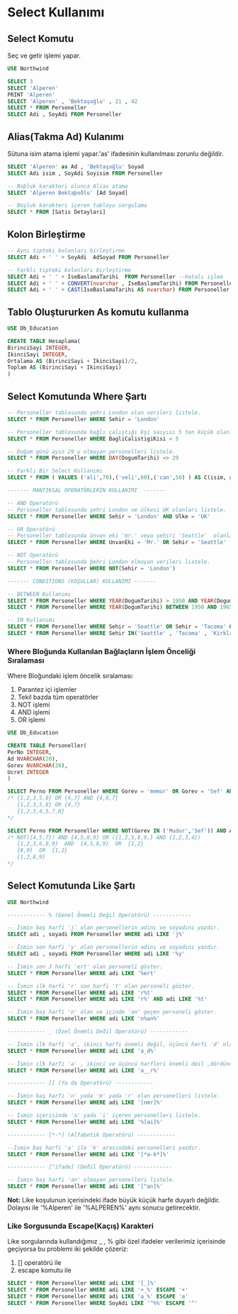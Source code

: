 
# Select Kullanımı

## Select Komutu

Seç ve getir işlemi yapar.

```sql
USE Northwind

SELECT 3    
SELECT 'Alperen'
PRINT 'Alperen'
SELECT 'Alperen' , 'Bektaşoğlu' , 21 , 42
SELECT * FROM Personeller
SELECT Adi , SoyAdi FROM Personeller
```

## Alias(Takma Ad) Kulanımı

Sütuna isim atama işlemi yapar.'as' ifadesinin kullanılması zorunlu değildir.

```sql
SELECT 'Alperen' as Ad , 'Bektaşoğlu' Soyad
SELECT Adi isim , SoyAdi Soyisim FROM Personeller

-- Boþluk karakteri olunca Alias atama
SELECT 'Alperen Bektaþoðlu' [Ad Soyad]

-- Boşluk karakteri içeren tabloyu sorgulama
SELECT * FROM [Satis Detaylari]
```

## Kolon Birleştirme

```sql
-- Aynı tipteki kolonları birleştirme
SELECT Adi + ' ' + SoyAdi  AdSoyad FROM Personeller

-- Farklı tipteki kolonları birleştirme
SELECT Adi + ' ' + IseBaslamaTarihi  FROM Personeller --Hatalı işlem
SELECT Adi + ' ' + CONVERT(nvarchar , IseBaslamaTarihi) FROM Personeller
SELECT Adi + ' ' + CAST(IseBaslamaTarihi AS nvarchar) FROM Personeller
```

## Tablo Oluştururken As komutu kullanma

```sql
USE Db_Education

CREATE TABLE Hesaplama(
BirinciSayi INTEGER,
IkinciSayi INTEGER,
Ortalama AS (BirinciSayi + IkinciSayi)/2,
Toplam AS (BirinciSayi + IkinciSayi)
)
```

## Select Komutunda Where Şartı

```sql
-- Personeller tablosunda şehri London olan verileri listele.
SELECT * FROM Personeller WHERE Sehir = 'London'

-- Personeller tablosunda bağlı çalıştığı kşi saıyısı 5 ten küçük olanları listele.
SELECT * FROM Personeller WHERE BagliCalistigiKisi < 5

-- Doğum günü ayın 29 u olmayan personelleri listele.
SELECT * FROM Personeller WHERE DAY(DogumTarihi) <> 29

-- Farklı Bir Select Kullanımı 
SELECT * FROM ( VALUES ('ali',70),('veli',60),('can',50) ) AS C(isim, agirlik) WHERE agirlik < 60

------- MANTIKSAL OPERATÖRLERİN KULLANIMI  -------

-- AND Operatörü
-- Personeller tablosunda şehri London ve ülkesi UK olanları listele.
SELECT * FROM Personeller WHERE Sehir = 'London' AND Ulke = 'UK'

-- OR Operatörü
-- Personeller tablosunda ünvan eki 'mr.' veya şehiri 'Seattle'  olanları listele.
SELECT * FROM Personeller WHERE UnvanEki = 'Mr.' OR Sehir = 'Seattle'

-- NOT Operatörü
-- Personeller tablosunda þehri London olmayan verileri listele.
SELECT * FROM Personeller WHERE NOT(Sehir = 'London')

------- CONDITIONS (KOŞULLAR) KULLANIMI -------

-- BETWEEN Kullanımı
SELECT * FROM Personeller WHERE YEAR(DogumTarihi) > 1950 AND YEAR(DogumTarihi) <1965
SELECT * FROM Personeller WHERE YEAR(DogumTarihi) BETWEEN 1950 AND 1965

-- IN Kullanımı
SELECT * FROM Personeller WHERE Sehir = 'Seattle' OR Sehir = 'Tacoma' OR Sehir = 'Kirkland'
SELECT * FROM Personeller WHERE Sehir IN('Seattle' , 'Tacoma' , 'Kirkland')

```

### Where Bloğunda Kullanılan Bağlaçların İşlem Önceliği Sıralaması

Where Bloğundaki işlem öncelik sıralaması:
1. Parantez içi işlemler
2. Tekil bazda tüm operatörler
3. NOT işlemi
4. AND işlemi
5. OR işlemi

```sql
USE Db_Education

CREATE TABLE Personeller(
PerNo INTEGER,
Ad NVARCHAR(20),
Gorev NVARCHAR(20),
Ucret INTEGER
)

SELECT Perno FROM Personeller WHERE Gorev = 'memur' OR Gorev = 'Sef' AND  Ucret > 3000
/* {1,2,3,5,8} OR {4,7} AND {4,6,7}
   {1,2,3,5,8} OR {4,7}
   {1,2,3,4,5,7,8}
*/

SELECT Perno FROM Personeller WHERE NOT(Gorev IN ('Mudur','Sef')) AND Ad LIKE '%e%' OR ( Ucret < 3000 AND PerNo < 5 ) 
/* NOT({4,5,7}) AND {4,5,8,9} OR ({1,2,5,8,9,} AND {1,2,3,4})
   {1,2,3,6,8,9}  AND  {4,5,8,9}  OR  {1,2}
   {8,9}  OR  {1,2}
   {1,2,8,9}
*/
```

## Select Komutunda Like Şartı

```sql
USE Northwind

------------ % (Genel Önemli Değil Operatörü) ------------

-- İsmin baş harfi 'j' olan personellerin adını ve soyadını yazdır.
SELECT adi , soyadi FROM Personeller WHERE adi LIKE 'j%'

-- İsmin son harfi 'y' olan personellerin adını ve soyadını yazdır.
SELECT adi , soyadi FROM Personeller WHERE adi LIKE '%y'

-- İsmin son 3 harfi 'ert' olan personeli göster.
SELECT * FROM Personeller WHERE adi LIKE '%ert'

-- İsmin ilk harfi 'r' son harfi 't' olan personeli göster.
SELECT * FROM Personeller WHERE adi LIKE 'r%t'
SELECT * FROM Personeller WHERE adi LIKE 'r%' AND adi LIKE '%t' 

-- İsmin baş harfi 'n' olan ve içinde 'an' geçen personeli göster.
SELECT * FROM Personeller WHERE adi LIKE 'n%an%'

------------ _ (Özel Önemli Deðil Operatörü) ------------

-- İsmin ilk harfi 'a', ikinci harfi önemli değil, üçüncü harfi 'd' olan personeli göster.
SELECT * FROM Personeller WHERE adi LIKE 'a_d%'

-- İsmin ilk harfi 'a' , ikinci ve üçüncü harfleri önemli deil ,dördüncü harfi 'r' olan personeli göster.
SELECT * FROM Personeller WHERE adi LIKE 'a__r%'

------------ [] (Ya da Operatörü) ------------

-- İsmin baş harfi 'n' yada 'm' yada 'r' olan personelleri listele.
SELECT * FROM Personeller WHERE adi LIKE '[nmr]%'

-- İsmin içerisinde 'a' yada 'i' içeren personelleri listele.
SELECT * FROM Personeller WHERE adi LIKE '%[ai]%'

------------ [*-*] (Alfabetik Operatörü) ------------

--İsmin baş harfi 'a' ile 'k' arasındaki personelleri yazdır.
SELECT * FROM Personeller WHERE adi LIKE '[*a-k*]%'

------------ [^ifade] (Deðil Operatörü) ------------

-- İsmin baş harfi 'an' olmayan personelleri listele.
SELECT * FROM Personeller WHERE adi LIKE '[^an]%'
```

**Not:** Like koşulunun içerisindeki ifade büyük küçük harfe duyarlı değildir. Dolayısı ile '%Alperen' ile '%ALPEREN%' aynı sonucu getirecektir.

###  Like Sorgusunda Escape(Kaçış) Karakteri

Like sorgularında kullandığımız _ , %  gibi özel ifadeler verilerimiz içerisinde geçiyorsa bu problemi iki şekilde çözeriz:
1. [] operatörü ile
2. escape komutu ile

```sql
SELECT * FROM Personeller WHERE adi LIKE '[_]%'
SELECT * FROM Personeller WHERE adi LIKE '+_%' ESCAPE '+'
SELECT * FROM Personeller WHERE adi LIKE 'a_%' ESCAPE 'a'
SELECT * FROM Personeller WHERE SoyAdi LIKE '^%%' ESCAPE '^'
```




